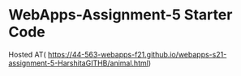 # WebApps-Assignment-5 Starter Code
Hosted AT( https://44-563-webapps-f21.github.io/webapps-s21-assignment-5-HarshitaGITHB/animal.html)
